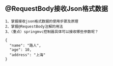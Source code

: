 ## @RequestBody接收Json格式数据

```text
1、掌握接收json格式数据的使用步骤及原理
2、掌握@RequestBody注解的用法
3、（重点）springmvc控制器具体可以接收哪些参数呢？
```

```text
{
  "name": "路人",
  "age": 10,
  "address": "上海"
}
```